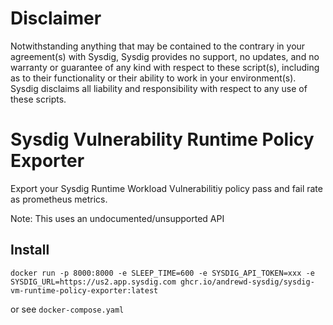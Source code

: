 # Disclaimer

Notwithstanding anything that may be contained to the contrary in your agreement(s) with Sysdig, Sysdig provides no support, no updates, and no warranty or guarantee of any kind with respect to these script(s), including as to their functionality or their ability to work in your environment(s).  Sysdig disclaims all liability and responsibility with respect to any use of these scripts. 

# Sysdig Vulnerability Runtime Policy Exporter

Export your Sysdig Runtime Workload Vulnerabilitiy policy pass and fail rate as prometheus metrics. 

Note: This uses an undocumented/unsupported API

## Install

`docker run -p 8000:8000 -e SLEEP_TIME=600 -e SYSDIG_API_TOKEN=xxx -e SYSDIG_URL=https://us2.app.sysdig.com ghcr.io/andrewd-sysdig/sysdig-vm-runtime-policy-exporter:latest`

or see `docker-compose.yaml`

